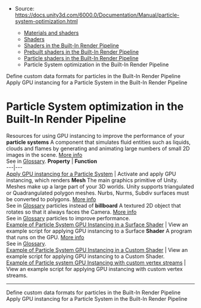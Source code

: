 * Source: https://docs.unity3d.com/6000.0/Documentation/Manual/particle-system-optimization.html

  * [Materials and shaders](https://docs.unity3d.com/6000.0/Documentation/Manual/materials-and-shaders.html)
  * [Shaders](https://docs.unity3d.com/6000.0/Documentation/Manual/Shaders.html)
  * [Shaders in the Built-In Render Pipeline](https://docs.unity3d.com/6000.0/Documentation/Manual/shader-built-in-birp-landing.html)
  * [Prebuilt shaders in the Built-In Render Pipeline](https://docs.unity3d.com/6000.0/Documentation/Manual/shader-built-in-birp.html)
  * [Particle shaders in the Built-In Render Pipeline](https://docs.unity3d.com/6000.0/Documentation/Manual/shader-StandardParticleShadersLanding.html)
  * Particle System optimization in the Built-In Render Pipeline


[](https://docs.unity3d.com/6000.0/Documentation/Manual/define-custom-data-formats-particles.html)
Define custom data formats for particles in the Built-In Render Pipeline
[](https://docs.unity3d.com/6000.0/Documentation/Manual/PartSysInstancing.html)
Apply GPU instancing for a Particle System in the Built-In Render Pipeline
# Particle System optimization in the Built-In Render Pipeline
Resources for using GPU instancing to improve the performance of your **particle systems** A component that simulates fluid entities such as liquids, clouds and flames by generating and animating large numbers of small 2D images in the scene. [More info](https://docs.unity3d.com/6000.0/Documentation/Manual/class-ParticleSystem.html)  
See in [Glossary](https://docs.unity3d.com/6000.0/Documentation/Manual/Glossary.html#particlesystem).
**Property** | **Function**  
---|---  
[Apply GPU instancing for a Particle System](https://docs.unity3d.com/6000.0/Documentation/Manual/PartSysInstancing.html) | Activate and apply GPU instancing, which renders **Mesh** The main graphics primitive of Unity. Meshes make up a large part of your 3D worlds. Unity supports triangulated or Quadrangulated polygon meshes. Nurbs, Nurms, Subdiv surfaces must be converted to polygons. [More info](https://docs.unity3d.com/6000.0/Documentation/Manual/mesh.html)  
See in [Glossary](https://docs.unity3d.com/6000.0/Documentation/Manual/Glossary.html#Mesh) particles instead of **billboard** A textured 2D object that rotates so that it always faces the Camera. [More info](https://docs.unity3d.com/6000.0/Documentation/Manual/class-BillboardRenderer.html)  
See in [Glossary](https://docs.unity3d.com/6000.0/Documentation/Manual/Glossary.html#Billboard) particles to improve performance.  
[Example of Particle System GPU Instancing in a Surface Shader](https://docs.unity3d.com/6000.0/Documentation/Manual/example-particle-system-gpu-instancing-surface-shader.html) | View an example script for applying GPU instancing to a Surface **Shader** A program that runs on the GPU. [More info](https://docs.unity3d.com/6000.0/Documentation/Manual/Shaders.html)  
See in [Glossary](https://docs.unity3d.com/6000.0/Documentation/Manual/Glossary.html#Shader).  
[Example of Particle System GPU Instancing in a Custom Shader](https://docs.unity3d.com/6000.0/Documentation/Manual/example-particle-system-gpu-instancing-custom-shader.html) | View an example script for applying GPU instancing to a Custom Shader.  
[Example of Particle system GPU Instancing with custom vertex streams](https://docs.unity3d.com/6000.0/Documentation/Manual/example-particle-system-gpu-instancing-custom-vertex-streams.html) | View an example script for applying GPU instancing with custom vertex streams.  
* * *
[](https://docs.unity3d.com/6000.0/Documentation/Manual/define-custom-data-formats-particles.html)
Define custom data formats for particles in the Built-In Render Pipeline
[](https://docs.unity3d.com/6000.0/Documentation/Manual/PartSysInstancing.html)
Apply GPU instancing for a Particle System in the Built-In Render Pipeline
